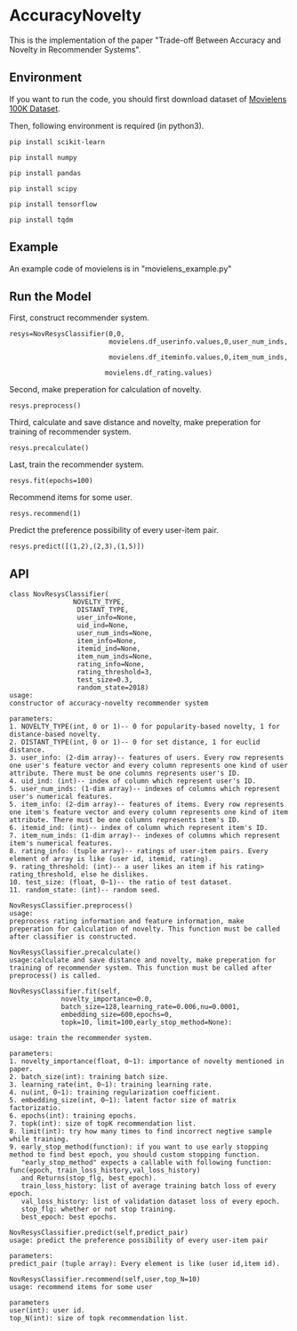 # AccuracyNovelty

This is the implementation of the paper "Trade-off Between Accuracy and Novelty in Recommender Systems".

## Environment

If you want to run the code, you should first download dataset of [Movielens 100K Dataset](https://grouplens.org/datasets/movielens/).

Then, following environment is required (in python3).

```
pip install scikit-learn

pip install numpy 

pip install pandas

pip install scipy

pip install tensorflow

pip install tqdm
```



## Example

An example code of movielens is in "movielens_example.py"



## Run the Model

First, construct recommender system.

```
resys=NovResysClassifier(0,0,
                         movielens.df_userinfo.values,0,user_num_inds,

                         movielens.df_iteminfo.values,0,item_num_inds,

                        movielens.df_rating.values)
```

Second, make preperation for calculation of novelty.

```
resys.preprocess()
```

Third, calculate and save distance and novelty, make preperation for training of recommender system.

```
resys.precalculate()
```

Last, train the recommender system.

```
resys.fit(epochs=100)
```

Recommend items for some user.

```
resys.recommend(1)
```

Predict the preference possibility of every user-item pair. 

```
resys.predict([(1,2),(2,3),(1,5)])
```



## API

```
class NovResysClassifier(
			    NOVELTY_TYPE,
                 DISTANT_TYPE,
                 user_info=None,
                 uid_ind=None,
                 user_num_inds=None,
                 item_info=None,
                 itemid_ind=None,
                 item_num_inds=None,
                 rating_info=None,
                 rating_threshold=3,
                 test_size=0.3,
                 random_state=2018)
usage:
constructor of accuracy-novelty recommender system

parameters:
1. NOVELTY_TYPE(int, 0 or 1)-- 0 for popularity-based novelty, 1 for distance-based novelty.
2. DISTANT_TYPE(int, 0 or 1)-- 0 for set distance, 1 for euclid distance.
3. user_info: (2-dim array)-- features of users. Every row represents one user's feature vector and every column represents one kind of user attribute. There must be one columns represents user's ID. 
4. uid_ind: (int)-- index of column which represent user's ID.
5. user_num_inds: (1-dim array)-- indexes of columns which represent user's numerical features.
5. item_info: (2-dim array)-- features of items. Every row represents one item's feature vector and every column represents one kind of item attribute. There must be one columns represents item's ID. 
6. itemid_ind: (int)-- index of column which represent item's ID.
7. item_num_inds: (1-dim array)-- indexes of columns which represent item's numerical features.
8. rating_info: (tuple array)-- ratings of user-item pairs. Every element of array is like (user id, itemid, rating).
9. rating_threshold: (int)-- a user likes an item if his rating> rating_threshold, else he dislikes.
10. test_size: (float, 0~1)-- the ratio of test dataset.
11. random_state: (int)-- random seed.
```



```
NovResysClassifier.preprocess()
usage:
preprocess rating information and feature information, make preperation for calculation of novelty. This function must be called after classifier is constructed.
```



```
NovResysClassifier.precalculate()
usage:calculate and save distance and novelty, make preperation for training of recommender system. This function must be called after preprocess() is called.
```



```
NovResysClassifier.fit(self,
             novelty_importance=0.0,
             batch_size=128,learning_rate=0.006,nu=0.0001,
             embedding_size=600,epochs=0,
             topk=10, limit=100,early_stop_method=None):

usage: train the recommender system.

parameters:
1. novelty_importance(float, 0~1): importance of novelty mentioned in paper.
2. batch_size(int): training batch size.
3. learning_rate(int, 0~1): training learning rate.
4. nu(int, 0~1): training regularization coefficient.
5. embedding_size(int, 0~1): latent factor size of matrix factorizatio.
6. epochs(int): training epochs.
7. topk(int): size of topK recommendation list.
8. limit(int): try how many times to find incorrect negtive sample while training.
9. early_stop_method(function): if you want to use early stopping method to find best epoch, you should custom stopping function.
   "early_stop_method" expects a callable with following function: func(epoch, train_loss_history,val_loss_history) 
   and Returns(stop_flg, best_epoch). 
   train_loss_history: list of average training batch loss of every epoch. 
   val_loss_history: list of validation dataset loss of every epoch. 
   stop_flg: whether or not stop training.
   best_epoch: best epochs.
```



```
NovResysClassifier.predict(self,predict_pair)
usage: predict the preference possibility of every user-item pair

parameters:
predict_pair (tuple array): Every element is like (user id,item id).
```



```
NovResysClassifier.recommend(self,user,top_N=10)
usage: recommend items for some user

parameters
user(int): user id.
top_N(int): size of topk recommendation list.
```

